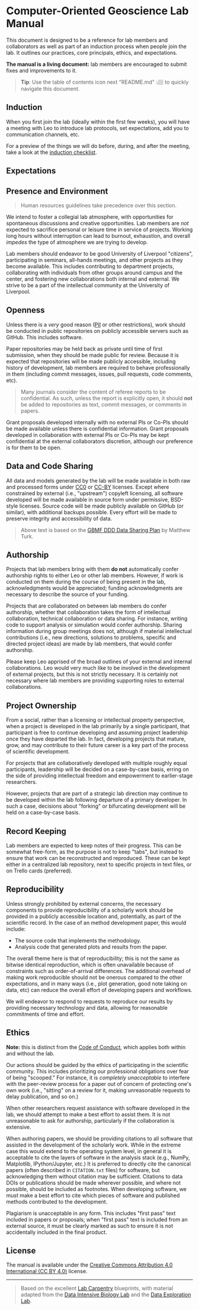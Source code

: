 # Computer-Oriented Geoscience Lab Manual

This document is designed to be a reference for lab members and collaborators
as well as part of an induction process when people join the lab. It outlines
our practices, core principals, ethics, and expectations.

**The manual is a living document:** lab members are encouraged to submit fixes
and improvements to it.

> **Tip**: Use the table of contents icon next "README.md" 👆🏽 to quickly
> navigate this document.

## Induction

When you first join the lab (ideally within the first few weeks), you will have
a meeting with Leo to introduce lab protocols, set expectations, add you to
communication channels, etc.

For a preview of the things we will do before, during, and after the meeting,
take a look at the [induction checklist][checklist].

## Expectations

## Presence and Environment

> Human resources guidelines take precedence over this section.

We intend to foster a collegial lab atmosphere, with opportunities for
spontaneous discussions and creative opportunities.
Lab members are *not* expected to sacrifice personal or leisure time in service
of projects.
Working long hours without interruption can lead to burnout, exhaustion, and
overall *impedes* the type of atmosphere we are trying to develop.

Lab members should endeavor to be good University of Liverpool "citizens",
participating in seminars, all-hands meetings, and other projects as they
become available.
This includes contributing to department projects, collaborating with
individuals from other groups around campus and the center, and fostering new
collaborations both internal and external.
We strive to be a part of the intellectual community at the University of
Liverpool.

## Openness

Unless there is a *very* good reason ([PII][pii] or other restrictions), work
should be conducted in public repositories on publicly accessible servers such
as GitHub.
This includes software.

Paper repositories may be held back as private until time of first submission,
when they should be made public for review.
Because it is expected that repositories will be made publicly accessible,
including history of development, lab members are required to behave
professionally in them (including commit messages, issues, pull requests, code
comments, etc).

> Many journals consider the content of referee reports to be confidential. As
> such, unless the report is explicitly open, it should **not** be added to
> repositories as text, commit messages, or comments in papers.

Grant proposals developed internally with no external PIs or Co-PIs should be
made available unless there is confidential information.
Grant proposals developed in collaboration with external PIs or Co-PIs may be
kept confidential at the external collaborators discretion, although our
preference is for them to be open.

## Data and Code Sharing

All data and models generated by the lab will be made available in both raw and
processed forms under [CC0][cc-0] or [CC-BY][cc-by] licenses. Except where
constrained by external (i.e., "upstream") copyleft licensing, all software
developed will be made available in source form under permissive, BSD-style
licenses. Source code will be made publicly available on GitHub (or similar),
with additional backups possible. Every effort will be made to preserve
integrity and accessibility of data.

> Above text is based on the
> [GBMF DDD Data Sharing Plan](https://doi.org/10.6084/m9.figshare.1293561)
> by Matthew Turk.

## Authorship

Projects that lab members bring with them **do not** automatically confer
authorship rights to either Leo or other lab members. However, if work is
conducted on them during the course of being present in the lab,
acknowledgments would be appreciated; funding acknowledgments are necessary to
describe the source of your funding.

Projects that are collaborated on between lab members do confer authorship,
whether that collaboration takes the form of intellectual collaboration,
technical collaboration or data sharing. For instance, writing code to support
analysis or simulation would confer authorship. Sharing information during
group meetings does not, although if material intellectual contributions (i.e.,
new directions, solutions to problems, specific and directed project ideas) are
made by lab members, that would confer authorship.

Please keep Leo apprised of the broad outlines of your external and internal
collaborations. Leo would very much like to be involved in the development of
external projects, but this is not strictly necessary. It is certainly not
necessary where lab members are providing supporting roles to external
collaborations.

## Project Ownership

From a social, rather than a licensing or intellectual property perspective,
when a project is developed in the lab primarily by a single participant, that
participant is free to continue developing and assuming project leadership once
they have departed the lab. In fact, developing projects that mature, grow, and
may contribute to their future career is a key part of the process of
scientific development.

For projects that are collaboratively developed with multiple roughly equal
participants, leadership will be decided on a case-by-case basis, erring on the
side of providing intellectual freedom and empowerment to earlier-stage
researchers.

However, projects that are part of a strategic lab direction may continue to be
developed within the lab following departure of a primary developer. In such a
case, decisions about "forking" or bifurcating development will be held on a
case-by-case basis.

## Record Keeping

Lab members are expected to keep notes of their progress. This can be somewhat
free-form, as the purpose is not to keep "tabs", but instead to ensure that
work can be reconstructed and reproduced. These can be kept either in a
centralized lab repository, next to specific projects in text files, or on
Trello cards (preferred).

## Reproducibility

Unless strongly prohibited by external concerns, the necessary components to
provide reproducibility of a scholarly work should be provided in a publicly
accessible location and, potentially, as part of the scientific record. In the
case of an method development paper, this would include:

* The source code that implements the methodology.
* Analysis code that generated plots and results from the paper.

The overall theme here is that of reproducibility; this is not the same as
bitwise identical reproduction, which is often unavailable because of
constraints such as order-of-arrival differences. The additional overhead of
making work reproducible should not be onerous compared to the other
expectations, and in many ways (i.e., plot generation, good note taking on
data, etc) can reduce the overall effort of developing papers and workflows.

We will endeavor to respond to requests to reproduce our results by providing
necessary technology and data, allowing for reasonable commitments of time and
effort.

## Ethics

**Note:** this is distinct from the [Code of Conduct](coc.md), which
applies both within and without the lab.

Our actions should be guided by the ethics of participating in the scientific
community. This includes prioritizing our professional obligations over fear of
being "scooped." For instance, it is *completely unacceptable* to interfere
with the peer-review process for a paper out of concern of protecting one's own
work (i.e., "sitting" on a review for it, making unreasonable requests to delay
publication, and so on.)

When other researchers request assistance with software developed in the lab,
we should attempt to make a best effort to assist them. It is not unreasonable
to ask for authorship, particularly if the collaboration is extensive.

When authoring papers, we should be providing citations to all software that
assisted in the development of the scholarly work. While in the extreme case
this would extend to the operating system level, in general it is acceptable to
cite the layers of software in the analysis stack (e.g., NumPy, Matplotlib,
IPython/Jupyter, etc.) It is preferred to directly cite the canonical papers
(often described in `CITATION.txt` files) for software, but acknowledging them
without citation may be sufficient. Citations to data DOIs or publications
should be made wherever possible, and where not possible, should be included as
footnotes. When developing software, we must make a best effort to cite which
pieces of software and published methods contributed to the development.

Plagiarism is unacceptable in any form. This includes "first pass" text
included in papers or proposals; when "first pass" text is included from an
external source, it must be clearly marked as such to ensure it is not
accidentally included in the final product.

## License

The manual is available under the
[Creative Commons Attribution 4.0 International (CC BY 4.0)][cc-by] license.

----

> Based on the excellent [Lab Carpentry][lab-carp] blueprints, with material
> adapted from the [Data Intensive Biology Lab][dib] and the
> [Data Exploration Lab][dxl].

<!-- Links -->
[cc-by]: https://creativecommons.org/licenses/by/4.0
[cc-0]: https://creativecommons.org/publicdomain/zero/1.0/
[lab-carp]: https://github.com/lab-carpentry
[dib]: http://ivory.idyll.org/lab/
[dxl]: https://data-exp-lab.github.io/
[checklist]: https://github.com/compgeolab/manual/blob/main/.github/ISSUE_TEMPLATE/induction.md
[website]: https://www.compgeolab.org
[website-contrib]: https://github.com/compgeolab/website/blob/master/CONTRIBUTING.md
[swc]: https://software-carpentry.org/lessons/
[gh]: https://github.com/compgeolab/
[slack]: https://compgeolab.slack.com
[pii]: https://en.wikipedia.org/wiki/Personally_identifiable_information

